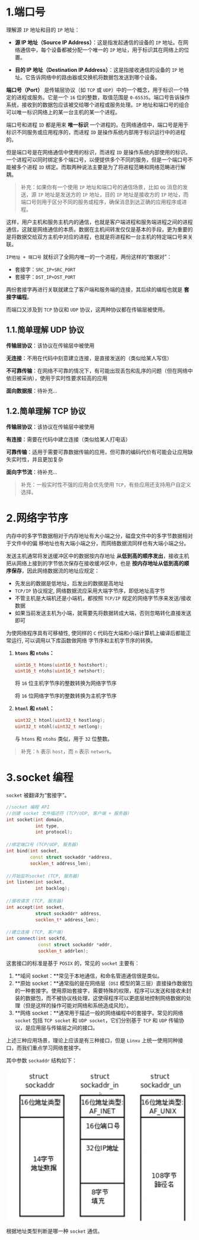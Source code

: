 # 1.端口号

理解源 `IP` 地址和目的 `IP` 地址：

-   **源 IP 地址（Source IP Address）**：这是指发起通信的设备的 `IP` 地址。在网络通信中，每个设备都被分配一个唯一的 `IP` 地址，用于标识其在网络上的位置。

-   **目的 IP 地址（Destination IP Address）**：这是指接收通信的设备的 `IP` 地址。它告诉网络中的路由器或交换机将数据包发送到哪个设备。

**端口号（Port）** 是传输层协议（如 `TCP` 或 `UDP`）中的一个概念，用于标识一个特定的进程或服务。它是一个 `16` 位的整数，取值范围是 `0-65535`。端口号告诉操作系统，接收到的数据包应该被交给哪个进程或服务处理。`IP` 地址和端口号的组合可以唯一标识网络上的某一台主机的某一个进程。

端口号和进程 `ID` 都是用来 **唯一标识** 一个进程的。在网络通信中，端口号是用于标识不同服务或应用程序的，而进程 `ID` 是操作系统内部用于标识运行中的进程的。

但是端口号是在网络通信中使用的标识，而进程 `ID` 是操作系统内部使用的标识。一个进程可以同时绑定多个端口号，以便提供多个不同的服务，但是一个端口号不能被多个进程 `ID` 绑定。而取两种说法主要是为了将进程范畴和网络范畴进行解耦。

>   补充：如果你有一个使用 `IP` 地址和端口号的通信场景，比如 `QQ` 消息的发送，源 `IP` 地址是发送方的 `IP` 地址，目的 `IP` 地址是接收方的 `IP` 地址，而端口号则用于区分不同的服务或程序，确保消息到达正确的应用程序或进程。

这样，用户主机和服务主机内的通信，也就是客户端进程和服务端进程之间的进程通信，这就是网络通信的本质。数据在主机间转发仅仅是基本的手段，更为重要的是将数据交给双方主机中对应的进程，也就是将进程和一台主机的特定端口号来关联。

`IP地址 + 端口号` 就标识了全网内唯一的一个进程，两份这样的“数据对”：

-   套接字：`SRC_IP+SRC_PORT`
-   套接字：`DST_IP+DST_PORT`

两份套接字再进行关联就建立了客户端和服务端的连接，其后续的编程也就是 **套接字编程**。

而端口又涉及到 `TCP` 协议和 `UDP` 协议，这两种协议都在传输层被使用。

## 1.1.简单理解 UDP 协议

**传输层协议**：该协议在传输层中被使用

**无连接**：不用在代码中刻意建立连接，是直接发送的（类似给某人写信）

**不可靠传输**：在网络不可靠的情况下，有可能出现丢包和乱序的问题（但在网络中依旧被采纳），使用于实时性要求较高的应用

**面向数据报**：待补充...

## 1.2.简单理解 TCP 协议

**传输层协议**：该协议在传输层中被使用

**有连接**：需要在代码中建立连接（类似给某人打电话）

**可靠传输**：适用于需要可靠数据传输的应用，但可靠的编码代价有可能会让应用缺失实时性，并且更加复杂

**面向字节流**：待补充...

>   补充：一般实时性不强的应用会优先使用 `TCP`，有些应用还支持用户自定义选择。

# 2.网络字节序

内存中的多字节数据相对于内存地址有大小端之分，磁盘文件中的多字节数据相对于文件中的偏 移地址也有大端小端之分，而网络数据流同样也有大端小端之分。

发送主机通常将发送缓冲区中的数据按内存地址 **从低到高的顺序发出**，接收主机把从网络上接到的字节依次保存在接收缓冲区中，也是 **按内存地址从低到高的顺序保存**，因此网络数据流的地址应规定：

-   先发出的数据是低地址，后发出的数据是高地址
-   `TCP/IP` 协议规定, 网络数据流应采用大端字节序，即低地址高字节
-   不管主机是大端机还是小端机，都按照 `TCP/IP` 规定的网络字节序来发送/接收数据
-   如果当前发送主机为小端，就需要先将数据转成大端，否则忽略转化直接发送即可

为使网络程序具有可移植性, 使同样的 `C` 代码在大端和小端计算机上编译后都能正常运行, 可以调用以下库函数做网络 字节序和主机字节序的转换。

1.  **`htons` 和 `ntohs`：**

    ```cpp
    uint16_t htons(uint16_t hostshort);
    uint16_t ntohs(uint16_t netshort);
    ```

    将 `16` 位主机字节序的整数转换为网络字节序

    将 `16` 位网络字节序的整数转换为主机字节序

2.  **`htonl` 和 `ntohl`：**

    ```cpp
    uint32_t htonl(uint32_t hostlong);
    uint32_t ntohl(uint32_t netlong);
    ```

    与 `htons` 和 `ntohs` 类似，用于 `32` 位整数。

>   补充：`h` 表示 `host`，而 `n` 表示 `network`。

# 3.socket 编程

`socket` 被翻译为“套接字”。

```cpp
//socket 编程 API
//创建 socket 文件描述符 (TCP/UDP, 客户端 + 服务器)
int socket(int domain,
           int type,
           int protocol);

//绑定端口号 (TCP/UDP, 服务器)
int bind(int socket,
         const struct sockaddr *address,
         socklen_t address_len);

//开始监听socket (TCP, 服务器)
int listen(int socket,
           int backlog);

//接收请求 (TCP, 服务器)
int accept(int socket,
           struct sockaddr* address,
           socklen_t* address_len);

//建立连接 (TCP, 客户端)
int connect(int sockfd, 
            const struct sockaddr *addr,
            socklen_t addrlen);
```

这套接口的标准是基于 `POSIX` 的，常见的 `socket` 主要有：

1.   **域间 socket：**常见于本地通信，和命名管道通信很是类似。
2.   **原始 socket：**通常指的是在网络层（`OSI` 模型的第三层）直接操作数据包的一种套接字。使用原始套接字，需要特殊的权限，程序可以发送和接收未封装的数据包，而不被协议栈处理，这使得程序可以更底层地控制网络数据的处理（但是这样的操作可能对网络和系统造成风险）。
3.   **网络 socket：**通常用于描述一般的网络编程中的套接字。常见的网络 `socket` 包括 `TCP socket` 和 `UDP socket`，它们分别基于 `TCP` 和 `UDP` 传输协议，是应用层与传输层之间的接口。

上述三种应用场景，理论上应该是有三种接口，但是 `Linxu` 上统一使用同种接口，而我们重点学习网络套接字。

其中参数 `sockaddr` 结构如下：

![image-20240131202821642](./assets/image-20240131202821642.png)

根据地址类型判断是哪一种 `socket` 通信。